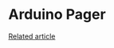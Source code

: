 # Arduino Pager

[Related article](https://www.twilio.com/blog/2014/11/go-old-school-build-a-pager-using-arduino-node-js-and-twilio.html)
